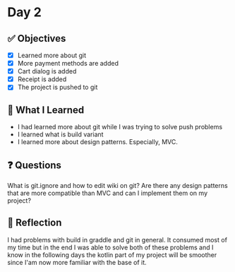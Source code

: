 # Day 2 

## ✅ Objectives
- [x] Learned more about git
- [x] More payment methods are added
- [x] Cart dialog is added
- [x] Receipt is added
- [x] The project is pushed to git

## 📘 What I Learned
- I had learned more about git while I was trying to solve push problems
- I learned what is build variant
- I learned more about design patterns. Especially, MVC.

## ❓ Questions
What is git.ignore and how to edit wiki on git?
Are there any design patterns that are more compatible than MVC and can I implement them on my project?
## 💬 Reflection
I had problems with build in graddle and git in general. It consumed most of my time but in the end I was able to solve both of these problems and I know in the following days the kotlin part of my project will be smoother since I'am now more familiar with the base of it. 



